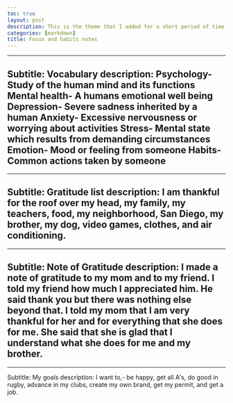 ```yaml
---
toc: true
layout: post
description: This is the theme that I added for a short period of time.
categories: [markdown]
title: Focus and habits notes
---
```


---
Subtitle: Vocabulary
description: Psychology- Study of the human mind and its functions
             Mental health- A humans emotional well being
             Depression- Severe sadness inherited by a human
             Anxiety- Excessive nervousness or worrying about activities 
             Stress- Mental state which results from demanding circumstances
             Emotion- Mood or feeling from someone
             Habits- Common actions taken by someone
---

---
Subtitle: Gratitude list
description: I am thankful for the roof over my head, my family, my teachers, food, my neighborhood, San Diego, my brother, my dog, video games, clothes, and air conditioning.
---

---
Subtitle: Note of Gratitude
description: I made a note of gratitude to my mom and to my friend. I told my friend how much I appreciated him. He said thank you but there was nothing else beyond that. I told my mom that I am very thankful for her and for everything that she does for me. She said that she is glad that I understand what she does for me and my brother. 
---

---
Subtitle: My goals
description: I want to,- be happy, get all A's, do good in rugby, advance in my clubs, create my own brand, get my permit, and get a job.